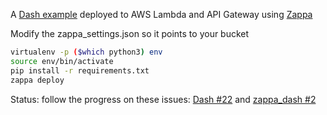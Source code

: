 A [Dash example](https://plot.ly/dash/getting-started) deployed to AWS Lambda and API Gateway using [Zappa](https://github.com/Miserlou/Zappa)

Modify the zappa_settings.json so it points to your bucket

```bash
virtualenv -p ($which python3) env
source env/bin/activate
pip install -r requirements.txt
zappa deploy
```

Status: follow the progress on these issues: 
    [Dash #22](https://github.com/plotly/dash/issues/22) and
    [zappa_dash #2](https://github.com/mcrowson/zappa_dash/issues/2)